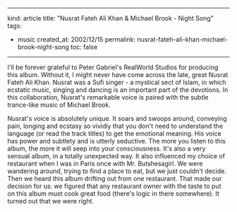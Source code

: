 -----
kind: article
title: "Nusrat Fateh Ali Khan &amp; Michael Brook - Night Song"
tags:
- music
created_at: 2002/12/15
permalink: nusrat-fateh-ali-khan-michael-brook-night-song
toc: false
-----

<p>I'll be forever grateful to Peter Gabriel's RealWorld Studios for producing this album. Without it, I might never have come across the late, great Nusrat Fateh Ali Khan. Nusrat was a Sufi singer - a mystical sect of Islam, in which ecstatic music, singing and dancing is an important part of the devotions. In this collaboration, Nusrat's remarkable voice is paired with the subtle trance-like music of Michael Brook.</p>

<p>Nusrat's voice is absolutely unique. It soars and swoops around, conveying pain, longing and ecstasy so vividly that you don't need to understand the language (or read the track titles) to get the emotional meaning. His voice has power and subtlety and is utterly seductive. The more you listen to this album, the more it will seep into your consciousness. It's also a very sensual album, in a totally unexpected way. It also influenced my choice of restaurant when I was in Paris once with Mr. Butshesagirl. We were wandering around, trying to find a place to eat, but we just couldn't decide. Then we heard this album drifting out from one restaurant. That made our decision for us: we figured that any restaurant owner with the taste to put on this album must cook great food (there's logic in there somewhere). It turned out that we were right.</p>
